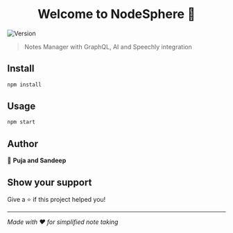 <h1 align="center">Welcome to NodeSphere 👋</h1>
<p>
  <img alt="Version" src="https://img.shields.io/badge/version-0.1.0-blue.svg?cacheSeconds=2592000" />
</p>

> Notes Manager with GraphQL, AI and Speechly integration

## Install

```sh
npm install
```

## Usage

```sh
npm start
```

## Author

👤 **Puja and Sandeep**


## Show your support

Give a ⭐️ if this project helped you!

***
_Made with ❤️ for simplified note taking_
